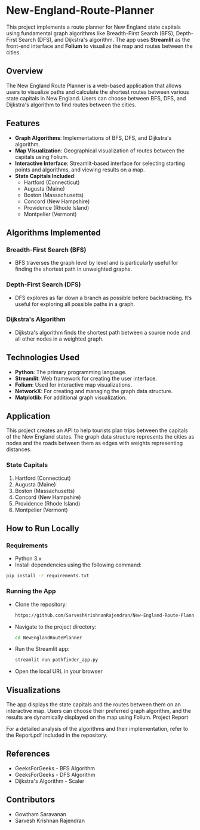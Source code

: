 # New-England-Route-Planner

This project implements a route planner for New England state capitals using fundamental graph algorithms like Breadth-First Search (BFS), Depth-First Search (DFS), and Dijkstra's algorithm. The app uses **Streamlit** as the front-end interface and **Folium** to visualize the map and routes between the cities.

## Overview

The New England Route Planner is a web-based application that allows users to visualize paths and calculate the shortest routes between various state capitals in New England. Users can choose between BFS, DFS, and Dijkstra's algorithm to find routes between the cities.

## Features

- **Graph Algorithms**: Implementations of BFS, DFS, and Dijkstra's algorithm.
- **Map Visualization**: Geographical visualization of routes between the capitals using Folium.
- **Interactive Interface**: Streamlit-based interface for selecting starting points and algorithms, and viewing results on a map.
- **State Capitals Included**:
  - Hartford (Connecticut)
  - Augusta (Maine)
  - Boston (Massachusetts)
  - Concord (New Hampshire)
  - Providence (Rhode Island)
  - Montpelier (Vermont)

## Algorithms Implemented

### Breadth-First Search (BFS)
- BFS traverses the graph level by level and is particularly useful for finding the shortest path in unweighted graphs.

### Depth-First Search (DFS)
- DFS explores as far down a branch as possible before backtracking. It’s useful for exploring all possible paths in a graph.

### Dijkstra's Algorithm
- Dijkstra's algorithm finds the shortest path between a source node and all other nodes in a weighted graph.

## Technologies Used

- **Python**: The primary programming language.
- **Streamlit**: Web framework for creating the user interface.
- **Folium**: Used for interactive map visualizations.
- **NetworkX**: For creating and managing the graph data structure.
- **Matplotlib**: For additional graph visualization.

## Application

This project creates an API to help tourists plan trips between the capitals of the New England states. The graph data structure represents the cities as nodes and the roads between them as edges with weights representing distances.

### State Capitals

1. Hartford (Connecticut)
2. Augusta (Maine)
3. Boston (Massachusetts)
4. Concord (New Hampshire)
5. Providence (Rhode Island)
6. Montpelier (Vermont)

## How to Run Locally

### Requirements
- Python 3.x
- Install dependencies using the following command:

```bash
pip install -r requirements.txt
```
### Running the App
- Clone the repository:
  ```bash
  https://github.com/SarveshKrishnanRajendran/New-England-Route-Planner
  ```
- Navigate to the project directory:
  ``` bash
  cd NewEnglandRoutePlanner
  ```
- Run the Streamlit app:
  ```bash
  streamlit run pathfinder_app.py
  ```
- Open the local URL in your browser

## Visualizations

The app displays the state capitals and the routes between them on an interactive map.
Users can choose their preferred graph algorithm, and the results are dynamically displayed on the map using Folium.
Project Report

For a detailed analysis of the algorithms and their implementation, refer to the Report.pdf included in the repository.

## References

- GeeksForGeeks - BFS Algorithm
- GeeksForGeeks - DFS Algorithm
- Dijkstra's Algorithm - Scaler

## Contributors

- Gowtham Saravanan
- Sarvesh Krishnan Rajendran
